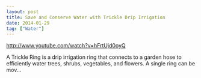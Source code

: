 ```yaml
---
layout: post
title: Save and Conserve Water with Trickle Drip Irrigation
date: 2014-01-29
tag: ["Water"]
---
```


http://www.youtube.com/watch?v=hFrtUjd0oyQ  

A Trickle Ring is a drip irrigation ring that connects to a garden hose to efficiently water trees, shrubs, vegetables, and flowers. A single ring can be mov...